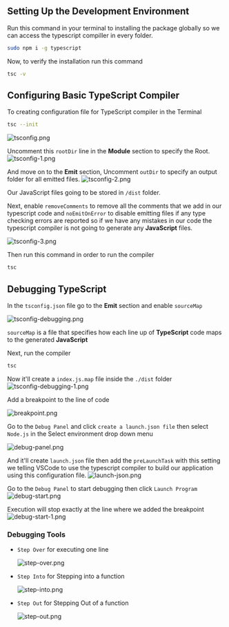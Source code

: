 ## Setting Up the Development Environment

Run this command in your terminal to installing the package globally so we can access the typescript compiller in every folder.

```bash
sudo npm i -g typescript
```

Now, to verify the installation run this command

```bash
tsc -v
```

## Configuring Basic TypeScript Compiler

To creating configuration file for TypeScript compiler in the Terminal

```bash
tsc --init
```

![tsconfig.png](./img/tsconfig.png)

Uncomment this `rootDir` line in the **Module** section to specify the Root.
![tsconfig-1.png](./img/tsconfig-1.png)

And move on to the **Emit** section, Uncomment `outDir` to specify an output folder for all emitted files.
![tsconfig-2.png](./img/tsconfig-2.png)

Our JavaScript files going to be stored in `/dist` folder.

Next, enable `removeComments` to remove all the comments that we add in our typescript code and `noEmitOnError` to disable emitting files if any type checking errors are reported so if we have any mistakes in our code the typescript compiler is not going to generate any **JavaScript** files.

![tsconfig-3.png](./img/tsconfig-3.png)

Then run this command in order to run the compiler

```bash
tsc
```

## Debugging TypeScript

In the `tsconfig.json` file go to the **Emit** section and enable `sourceMap`

![tsconfig-debugging.png](./img/tsconfig-debugging.png)

`sourceMap` is a file that specifies how each line up of **TypeScript** code maps to the generated **JavaScript**

Next, run the compiler

```bash
tsc
```

Now it'll create a `index.js.map` file inside the `./dist` folder
![tsconfig-debugging-1.png](./img/tsconfig-debugging-1.png)

Add a breakpoint to the line of code

![breakpoint.png](./img/breakpoint.png)

Go to the `Debug Panel` and click `create a launch.json file` then select `Node.js` in the Select environment drop down menu

![debug-panel.png](./img/debug-panel.png)

And it'll create `launch.json` file then add the `preLaunchTask` with this setting we telling VSCode to use the typescript compiler to build our application using this configuration file.
![launch-json.png](./img/launch-json.png)

Go to the `Debug Panel` to start debugging then click `Launch Program`
![debug-start.png](./img/debug-start.png)

Execution will stop exactly at the line where we added the breakpoint
![debug-start-1.png](./img/debug-start-1.png)

### Debugging Tools

- `Step Over` for executing one line

  ![step-over.png](./img/step-over.png)

- `Step Into` for Stepping into a function

  ![step-into.png](./img/step-into.png)

- `Step Out` for Stepping Out of a function

  ![step-out.png](./img/step-out.png)
